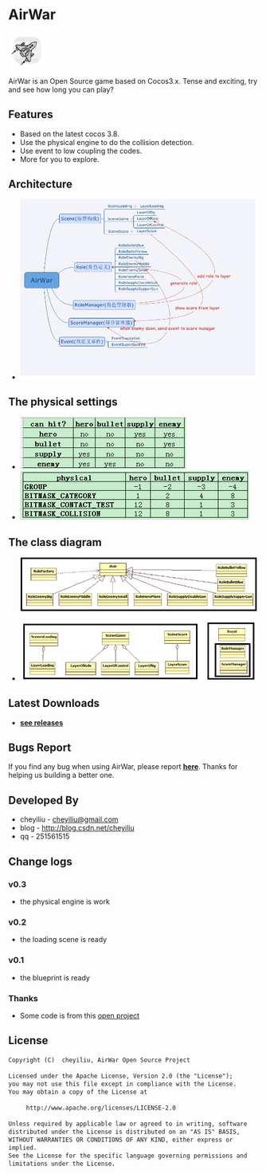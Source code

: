 # AirWar  
![Logo](https://github.com/cheyiliu/AirWar/blob/master/raw/icon.png) 

AirWar is an Open Source game based on Cocos3.x. Tense and exciting, try and see how long you can play?

## Features
 * Based on the latest cocos 3.8.
 * Use the physical engine to do the collision detection.
 * Use event to low coupling the codes.
 * More for you to explore.

## Architecture
 * ![Architecture](https://github.com/cheyiliu/AirWar/blob/master/raw/AirWar_Architecture.png) 

## The physical settings
 * ![can hit](https://github.com/cheyiliu/AirWar/blob/master/raw/can_hit.png) 
 * ![physics body](https://github.com/cheyiliu/AirWar/blob/master/raw/physics_body.png) 

## The class diagram
 * ![class](https://github.com/cheyiliu/AirWar/blob/master/raw/class.jpg) 

## Latest Downloads
 * **[see releases](https://github.com/cheyiliu/AirWar/releases)** 

## Bugs Report
If you find any bug when using AirWar, please report **[here](https://github.com/cheyiliu/AirWar/issues/new)**. Thanks for helping us building a better one.

## Developed By
 * cheyiliu - cheyiliu@gmail.com
 * blog - http://blog.csdn.net/cheyiliu
 * qq - 251561515

## Change logs

### v0.3
 * the physical engine is work

### v0.2
 * the loading scene is ready

### v0.1
 * the blueprint is ready

### Thanks
 * Some code is from this [open project](https://github.com/fusijie/Airplane_3.0)
 
## License
```
Copyright (C)  cheyiliu, AirWar Open Source Project

Licensed under the Apache License, Version 2.0 (the "License");
you may not use this file except in compliance with the License.
You may obtain a copy of the License at

     http://www.apache.org/licenses/LICENSE-2.0

Unless required by applicable law or agreed to in writing, software
distributed under the License is distributed on an "AS IS" BASIS,
WITHOUT WARRANTIES OR CONDITIONS OF ANY KIND, either express or implied.
See the License for the specific language governing permissions and
limitations under the License.
```
